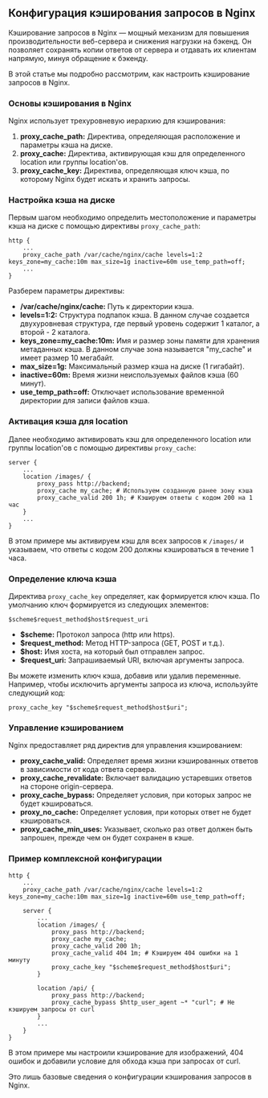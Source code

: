 <h2>Конфигурация кэширования запросов в Nginx</h2>

Кэширование запросов в Nginx — мощный механизм для повышения производительности веб-сервера и снижения нагрузки на бэкенд. Он позволяет сохранять копии ответов от сервера и отдавать их клиентам напрямую, минуя обращение к бэкенду. 

В этой статье мы подробно рассмотрим, как настроить кэширование запросов в Nginx.

### Основы кэширования в Nginx

Nginx использует трехуровневую иерархию для кэширования:

1. **proxy_cache_path:** Директива, определяющая расположение и параметры кэша на диске. 
2. **proxy_cache:** Директива, активирующая кэш для определенного location или группы location'ов. 
3. **proxy_cache_key:** Директива, определяющая ключ кэша, по которому Nginx будет искать и хранить запросы.

### Настройка кэша на диске

Первым шагом необходимо определить местоположение и параметры кэша на диске с помощью директивы `proxy_cache_path`:

```nginx
http {
    ... 
    proxy_cache_path /var/cache/nginx/cache levels=1:2 keys_zone=my_cache:10m max_size=1g inactive=60m use_temp_path=off;
    ...
}
```

Разберем параметры директивы:

* **/var/cache/nginx/cache:** Путь к директории кэша.
* **levels=1:2:** Структура подпапок кэша. В данном случае создается двухуровневая структура, где первый уровень содержит 1 каталог, а второй - 2 каталога.
* **keys_zone=my_cache:10m:** Имя и размер зоны памяти для хранения метаданных кэша. В данном случае зона называется "my_cache" и имеет размер 10 мегабайт.
* **max_size=1g:** Максимальный размер кэша на диске (1 гигабайт).
* **inactive=60m:** Время жизни неиспользуемых файлов кэша (60 минут).
* **use_temp_path=off:** Отключает использование временной директории для записи файлов кэша.

### Активация кэша для location

Далее необходимо активировать кэш для определенного location или группы location'ов с помощью директивы `proxy_cache`:

```nginx
server {
    ...
    location /images/ {
        proxy_pass http://backend;
        proxy_cache my_cache; # Используем созданную ранее зону кэша
        proxy_cache_valid 200 1h; # Кэшируем ответы с кодом 200 на 1 час
    }
    ...
}
```

В этом примере мы активируем кэш для всех запросов к `/images/` и указываем, что ответы с кодом 200 должны кэшироваться в течение 1 часа.

### Определение ключа кэша

Директива `proxy_cache_key` определяет, как формируется ключ кэша. По умолчанию ключ формируется из следующих элементов:

```
$scheme$request_method$host$request_uri
```

* **$scheme:** Протокол запроса (http или https).
* **$request_method:** Метод HTTP-запроса (GET, POST и т.д.).
* **$host:** Имя хоста, на который был отправлен запрос.
* **$request_uri:** Запрашиваемый URI, включая аргументы запроса.

Вы можете изменить ключ кэша, добавив или удалив переменные. Например, чтобы исключить аргументы запроса из ключа, используйте следующий код:

```nginx
proxy_cache_key "$scheme$request_method$host$uri";
```

### Управление кэшированием

Nginx предоставляет ряд директив для управления кэшированием:

* **proxy_cache_valid:**  Определяет время жизни кэшированных ответов в зависимости от кода ответа сервера.
* **proxy_cache_revalidate:**  Включает валидацию устаревших ответов на стороне origin-сервера.
* **proxy_cache_bypass:**  Определяет условия, при которых запрос не будет кэшироваться.
* **proxy_no_cache:**  Определяет условия, при которых ответ не будет кэшироваться.
* **proxy_cache_min_uses:**  Указывает, сколько раз ответ должен быть запрошен, прежде чем он будет сохранен в кэше.

### Пример комплексной конфигурации

```nginx
http {
    ...
    proxy_cache_path /var/cache/nginx/cache levels=1:2 keys_zone=my_cache:10m max_size=1g inactive=60m use_temp_path=off;
    
    server {
        ...
        location /images/ {
            proxy_pass http://backend;
            proxy_cache my_cache;
            proxy_cache_valid 200 1h;
            proxy_cache_valid 404 1m; # Кэшируем 404 ошибки на 1 минуту
            proxy_cache_key "$scheme$request_method$host$uri"; 
        }
        
        location /api/ {
            proxy_pass http://backend;
            proxy_cache_bypass $http_user_agent ~* "curl"; # Не кэшируем запросы от curl
        }
        ...
    }
}
```

В этом примере мы настроили кэширование для изображений, 404 ошибок и добавили условие для обхода кэша при запросах от curl. 

Это лишь базовые сведения о конфигурации кэширования запросов в Nginx. 
